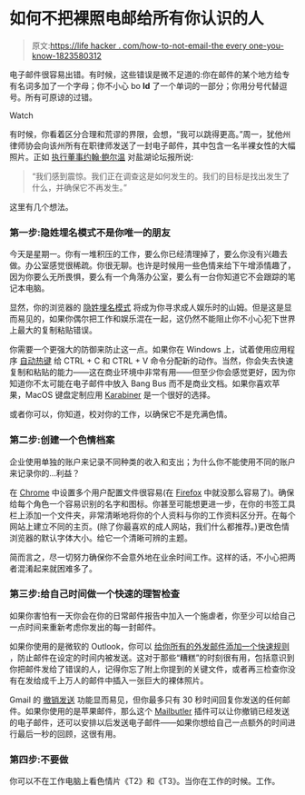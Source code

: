 # 如何不把裸照电邮给所有你认识的人

> 原文:[https://life hacker . com/how-to-not-email-the every one-you-know-1823580312](https://lifehacker.com/how-to-not-email-naked-photos-to-everyone-you-know-1823580312)

电子邮件很容易出错。有时候，这些错误是微不足道的:你在邮件的某个地方给专有名词多加了一个字母；你不小心 bo **ld** 了一个单词的一部分；你用分号代替逗号。所有可原谅的过错。

Watch

有时候，你看着区分合理和荒谬的界限，会想，“我可以跳得更高。”周一，犹他州律师协会向该州所有在职律师发送了一封电子邮件，其中包含一名半裸女性的大幅照片。正如 [执行董事约翰·鲍尔温](https://www.sltrib.com/news/2018/03/05/the-utah-state-bar-emailed-a-photo-of-a-topless-woman-to-lawyers-and-now-it-is-investigating-how-it-happened/) 对盐湖论坛报所说:

> “我们感到震惊。我们正在调查这是如何发生的。我们的目标是找出发生了什么，并确保它不再发生。”

这里有几个想法。

### 第一步:隐姓埋名模式不是你唯一的朋友

今天是星期一。你有一堆积压的工作，要么你已经清理掉了，要么你没有兴趣去做。办公室感觉很稀疏。你很无聊。也许是时候用一些色情来给下午增添情趣了，因为你要么无所畏惧，要么有一个角落办公室，要么有一台你知道它不会跟踪的笔记本电脑。

显然，你的浏览器的 [隐姓埋名模式](https://lifehacker.com/how-to-hide-your-porn-1525454917) 将成为你寻求成人娱乐时的山姆。但是这是显而易见的，如果你偶尔把工作和娱乐混在一起，这仍然不能阻止你不小心犯下世界上最大的复制粘贴错误。

你需要一个更强大的防御来防止这一点。如果你在 Windows 上，试着使用应用程序 [自动热键](https://autohotkey.com/) 给 CTRL + C 和 CTRL + V 命令分配新的动作。当然，你会失去快速复制和粘贴的能力——这在商业环境中非常有用——但至少你会感觉更好，因为你知道你不太可能在电子邮件中放入 Bang Bus 而不是商业文档。如果你喜欢苹果，MacOS 键盘定制应用 [Karabiner](https://pqrs.org/osx/karabiner/) 是一个很好的选择。

或者你可以，你知道，校对你的工作，以确保它不是充满色情。

### 第二步:创建一个色情档案

企业使用单独的账户来记录不同种类的收入和支出；为什么你不能使用不同的账户来记录你的...利益？

在 [Chrome](https://lifehacker.com/how-to-set-a-default-user-in-chrome-1820978388#_ga=2.45787811.624755376.1520434736-1203953178.1494430188) 中设置多个用户配置文件很容易(在 [Firefox](https://developer.mozilla.org/en-US/Firefox/Multiple_profiles) 中就没那么容易了)。确保给每个角色一个容易识别的名字和图标。你甚至可能想更进一步，在你的书签工具栏上添加一个文件夹，非常清晰地将你的个人资料与你的工作资料区分开。在每个网站上建立不同的主页。(除了你最喜欢的成人网站，我们什么都推荐。)更改色情浏览器的默认字体大小。给它一个清晰可辨的主题。

简而言之，尽一切努力确保你不会意外地在业余时间工作。这样的话，不小心把两者混淆起来就困难多了。

### 第三步:给自己时间做一个快速的理智检查

如果你害怕有一天你会在你的日常邮件报告中加入一个施虐者，你至少可以给自己一点时间来重新考虑你发出的每一封邮件。

如果你使用的是微软的 Outlook，你可以 [给你所有的外发邮件添加一个快速规则](https://lifehacker.com/use-this-rule-to-set-up-undo-send-in-outlook-1790163426) ，防止邮件在设定的时间内被发送。这对于那些“糟糕”的时刻很有用，包括意识到你把邮件发给了错误的人，记得你忘了附上你提到的关键文件，或者再三检查你没有在发给成千上万人的邮件中插入一张巨大的裸体照片。

Gmail 的 [撤销发送](https://lifehacker.com/gmails-undo-send-button-graduates-from-the-experiment-1713376026) 功能显而易见，但你最多只有 30 秒时间回复你发送的任何邮件。如果你使用的是苹果邮件，那么这个 [Mailbutler](https://www.mailbutler.io/) 插件可以让你撤销已经发送的电子邮件，还可以安排以后发送电子邮件——如果你想给自己一点额外的时间进行最后一秒的回顾，这很有用。

### 第四步:不要做

你可以不在工作电脑上看色情片《T2》和《T3》。当你在工作的时候。工作。